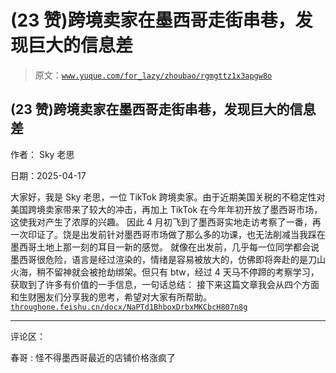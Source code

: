 # (23 赞)跨境卖家在墨西哥走街串巷，发现巨大的信息差

> 原文：[`www.yuque.com/for_lazy/zhoubao/rgmgttz1x3apgw8o`](https://www.yuque.com/for_lazy/zhoubao/rgmgttz1x3apgw8o)

## (23 赞)跨境卖家在墨西哥走街串巷，发现巨大的信息差

作者： Sky 老思

日期：2025-04-17

大家好，我是 Sky 老思，一位 TikTok 跨境卖家。由于近期美国关税的不稳定性对美国跨境卖家带来了较大的冲击，再加上 TikTok 在今年年初开放了墨西哥市场，这使我对产生了浓厚的兴趣。
因此 4 月初飞到了墨西哥实地走访考察了一番，再一次印证了。饶是出发前针对墨西哥市场做了那么多的功课，也无法削减当我踩在墨西哥土地上那一刻的耳目一新的感觉。
就像在出发前，几乎每一位同学都会说墨西哥很危险，语言是经过渲染的，情绪是容易被放大的，仿佛即将奔赴的是刀山火海，稍不留神就会被抢劫绑架。但只有
btw，经过 4 天马不停蹄的考察学习，获取到了许多有价值的一手信息，一句话总结： 接下来这篇文章我会从四个方面和生财圈友们分享我的思考，希望对大家有所帮助。 [`throughone.feishu.cn/docx/NaPTd1BhboxDrbxMKCbcH807n8g`](https://throughone.feishu.cn/docx/NaPTd1BhboxDrbxMKCbcH807n8g)

* * *

评论区：

春哥 : 怪不得墨西哥最近的店铺价格涨疯了